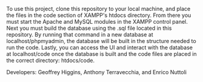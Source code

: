 To use this project, clone this repository to your local machine, and place the files in the code section of XAMPP's htdocs directory.  From there you must start the Apache and MySQL modules in the XAMPP control panel.  Next you must build the database using the .sql file located in this repository.  By running that command in a new database at localhost/phpmyadmin, the database will be built in the structure needed to run the code.  Lastly, you can access the UI and interact with the database at localhost/code once the database is built and the code files are placed in the correct directory: htdocs/code.

Developers: Geoffrey Higgins, Anthony Terravecchia, and Enrico Nuttoli
